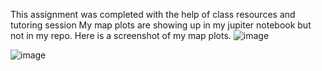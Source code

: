 This assignment was completed with the help of class resources and tutoring session
My map plots are showing up in my jupiter notebook but not in my repo. Here is a screenshot of my map plots. 
![image](https://github.com/user-attachments/assets/93cd4fa1-67f7-4078-8749-3d7dd3e13ee5)

![image](https://github.com/user-attachments/assets/afaf5106-a939-4944-91fb-491025b51832)
